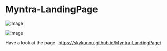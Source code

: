# Myntra-LandingPage
![image](https://github.com/skykunnu/Myntra-LandingPage/assets/73191595/fdecdb3f-e382-484d-b7e1-691d63af5a33)

![image](https://github.com/skykunnu/Myntra-LandingPage/assets/73191595/6c7c031a-f7f2-4a4e-8a81-6cbe7b813539)


 Have a look at the page- https://skykunnu.github.io/Myntra-LandingPage/ 
